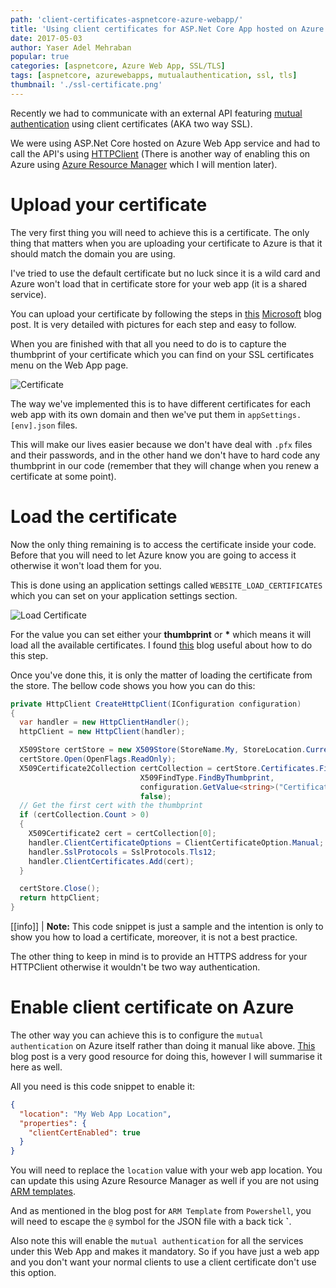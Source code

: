 ```yaml
---
path: 'client-certificates-aspnetcore-azure-webapp/'
title: 'Using client certificates for ASP.Net Core App hosted on Azure Web App service'
date: 2017-05-03
author: Yaser Adel Mehraban
popular: true
categories: [aspnetcore, Azure Web App, SSL/TLS]
tags: [aspnetcore, azurewebapps, mutualauthentication, ssl, tls]
thumbnail: './ssl-certificate.png'
---
```


Recently we had to communicate with an external API featuring [mutual authentication](https://en.wikipedia.org/wiki/Mutual_authentication) using client certificates (AKA two way SSL).

<!--more-->

We were using ASP.Net Core hosted on Azure Web App service and had to call the API's using [HTTPClient](<https://msdn.microsoft.com/en-us/library/system.net.http.httpclient(v=vs.110).aspx>) (There is another way of enabling this on Azure using [Azure Resource Manager](https://docs.microsoft.com/en-us/azure/azure-resource-manager/resource-group-overview) which I will mention later).

# Upload your certificate

The very first thing you will need to achieve this is a certificate. The only thing that matters when you are uploading your certificate to Azure is that it should match the domain you are using.

I've tried to use the default certificate but no luck since it is a wild card and Azure won't load that in certificate store for your web app (it is a shared service).

You can upload your certificate by following the steps in [this](https://azure.microsoft.com/en-au/blog/using-certificates-in-azure-websites-applications/) [Microsoft](https://www.microsoft.com/en-au/) blog post. It is very detailed with pictures for each step and easy to follow.

When you are finished with that all you need to do is to capture the thumbprint of your certificate which you can find on your SSL certificates menu on the Web App page.

![Certificate](./cert.jpg)

The way we've implemented this is to have different certificates for each web app with its own domain and then we've put them in `appSettings.[env].json` files.

This will make our lives easier because we don't have deal with `.pfx` files and their passwords, and in the other hand we don't have to hard code any thumbprint in our code (remember that they will change when you renew a certificate at some point).

# Load the certificate

Now the only thing remaining is to access the certificate inside your code. Before that you will need to let Azure know you are going to access it otherwise it won't load them for you.

This is done using an application settings called `WEBSITE_LOAD_CERTIFICATES` which you can set on your application settings section.

![Load Certificate](./loadcertappsetting.jpg)

For the value you can set either your **thumbprint** or **\*** which means it will load all the available certificates. I found [this](https://azure.microsoft.com/en-au/blog/using-certificates-in-azure-websites-applications/) blog useful about how to do this step.

Once you've done this, it is only the matter of loading the certificate from the store. The bellow code shows you how you can do this:

```csharp
private HttpClient CreateHttpClient(IConfiguration configuration)
{
  var handler = new HttpClientHandler();
  httpClient = new HttpClient(handler);

  X509Store certStore = new X509Store(StoreName.My, StoreLocation.CurrentUser);
  certStore.Open(OpenFlags.ReadOnly);
  X509Certificate2Collection certCollection = certStore.Certificates.Find(
                             X509FindType.FindByThumbprint,
                             configuration.GetValue<string>("CertificateThumbprint"),
                             false);
  // Get the first cert with the thumbprint
  if (certCollection.Count > 0)
  {
    X509Certificate2 cert = certCollection[0];
    handler.ClientCertificateOptions = ClientCertificateOption.Manual;
    handler.SslProtocols = SslProtocols.Tls12;
    handler.ClientCertificates.Add(cert);
  }

  certStore.Close();
  return httpClient;
}
```

[[info]]
| **Note:** This code snippet is just a sample and the intention is only to show you how to load a certificate, moreover, it is not a best practice.

The other thing to keep in mind is to provide an HTTPS address for your HTTPClient otherwise it wouldn't be two way authentication.

# Enable client certificate on Azure

The other way you can achieve this is to configure the `mutual authentication` on Azure itself rather than doing it manual like above. [This](https://docs.microsoft.com/en-us/azure/app-service-web/app-service-web-configure-tls-mutual-auth) blog post is a very good resource for doing this, however I will summarise it here as well.

All you need is this code snippet to enable it:

```json
{
  "location": "My Web App Location",
  "properties": {
    "clientCertEnabled": true
  }
}
```

You will need to replace the `location` value with your web app location. You can update this using Azure Resource Manager as well if you are not using [ARM templates](https://docs.microsoft.com/en-us/azure/azure-resource-manager/resource-group-authoring-templates).

And as mentioned in the blog post for `ARM Template` from `Powershell`, you will need to escape the `@` symbol for the JSON file with a back tick **`**.

Also note this will enable the `mutual authentication` for all the services under this Web App and makes it mandatory. So if you have just a web app and you don't want your normal clients to use a client certificate don't use this option.
